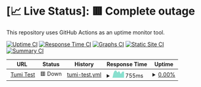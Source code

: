 # [📈 Live Status]: <!--live status--> **🟥 Complete outage**

This repository uses GitHub Actions as an uptime monitor tool.

[![Uptime CI](https://github.com/doquocvinh273/UptimeMonitoring/workflows/Uptime%20CI/badge.svg)](https://github.com/doquocvinh273/UptimeMonitoring/actions?query=workflow%3A%22Uptime+CI%22)
[![Response Time CI](https://github.com/doquocvinh273/UptimeMonitoring/workflows/Response%20Time%20CI/badge.svg)](https://github.com/doquocvinh273/UptimeMonitoring/actions?query=workflow%3A%22Response+Time+CI%22)
[![Graphs CI](https://github.com/doquocvinh273/UptimeMonitoring/workflows/Graphs%20CI/badge.svg)](https://github.com/doquocvinh273/UptimeMonitoring/actions?query=workflow%3A%22Graphs+CI%22)
[![Static Site CI](https://github.com/doquocvinh273/UptimeMonitoring/workflows/Static%20Site%20CI/badge.svg)](https://github.com/doquocvinh273/UptimeMonitoring/actions?query=workflow%3A%22Static+Site+CI%22)
[![Summary CI](https://github.com/doquocvinh273/UptimeMonitoring/workflows/Summary%20CI/badge.svg)](https://github.com/doquocvinh273/UptimeMonitoring/actions?query=workflow%3A%22Summary+CI%22)

<!--start: status pages-->
<!-- This summary is generated by Upptime (https://github.com/upptime/upptime) -->
<!-- Do not edit this manually, your changes will be overwritten -->
<!-- prettier-ignore -->
| URL | Status | History | Response Time | Uptime |
| --- | ------ | ------- | ------------- | ------ |
| <img alt="" src="https://icons.duckduckgo.com/ip3/aawq-016.dx.commercecloud.salesforce.com.ico" height="13"> [Tumi Test](https://aawq-016.dx.commercecloud.salesforce.com/s/Tumi_MY/home) | 🟥 Down | [tumi-test.yml](https://github.com/doquocvinh273/UptimeMonitoring/commits/HEAD/history/tumi-test.yml) | <details><summary><img alt="Response time graph" src="./graphs/tumi-test/response-time-week.png" height="20"> 755ms</summary><br><a href="https://doquocvinh273.github.io/UptimeMonitoring/history/tumi-test"><img alt="Response time 1656" src="https://img.shields.io/endpoint?url=https%3A%2F%2Fraw.githubusercontent.com%2Fdoquocvinh273%2FUptimeMonitoring%2FHEAD%2Fapi%2Ftumi-test%2Fresponse-time.json"></a><br><a href="https://doquocvinh273.github.io/UptimeMonitoring/history/tumi-test"><img alt="24-hour response time 787" src="https://img.shields.io/endpoint?url=https%3A%2F%2Fraw.githubusercontent.com%2Fdoquocvinh273%2FUptimeMonitoring%2FHEAD%2Fapi%2Ftumi-test%2Fresponse-time-day.json"></a><br><a href="https://doquocvinh273.github.io/UptimeMonitoring/history/tumi-test"><img alt="7-day response time 755" src="https://img.shields.io/endpoint?url=https%3A%2F%2Fraw.githubusercontent.com%2Fdoquocvinh273%2FUptimeMonitoring%2FHEAD%2Fapi%2Ftumi-test%2Fresponse-time-week.json"></a><br><a href="https://doquocvinh273.github.io/UptimeMonitoring/history/tumi-test"><img alt="30-day response time 1211" src="https://img.shields.io/endpoint?url=https%3A%2F%2Fraw.githubusercontent.com%2Fdoquocvinh273%2FUptimeMonitoring%2FHEAD%2Fapi%2Ftumi-test%2Fresponse-time-month.json"></a><br><a href="https://doquocvinh273.github.io/UptimeMonitoring/history/tumi-test"><img alt="1-year response time 1656" src="https://img.shields.io/endpoint?url=https%3A%2F%2Fraw.githubusercontent.com%2Fdoquocvinh273%2FUptimeMonitoring%2FHEAD%2Fapi%2Ftumi-test%2Fresponse-time-year.json"></a></details> | <details><summary><a href="https://doquocvinh273.github.io/UptimeMonitoring/history/tumi-test">0.00%</a></summary><a href="https://doquocvinh273.github.io/UptimeMonitoring/history/tumi-test"><img alt="All-time uptime 4.78%" src="https://img.shields.io/endpoint?url=https%3A%2F%2Fraw.githubusercontent.com%2Fdoquocvinh273%2FUptimeMonitoring%2FHEAD%2Fapi%2Ftumi-test%2Fuptime.json"></a><br><a href="https://doquocvinh273.github.io/UptimeMonitoring/history/tumi-test"><img alt="24-hour uptime 0.00%" src="https://img.shields.io/endpoint?url=https%3A%2F%2Fraw.githubusercontent.com%2Fdoquocvinh273%2FUptimeMonitoring%2FHEAD%2Fapi%2Ftumi-test%2Fuptime-day.json"></a><br><a href="https://doquocvinh273.github.io/UptimeMonitoring/history/tumi-test"><img alt="7-day uptime 0.00%" src="https://img.shields.io/endpoint?url=https%3A%2F%2Fraw.githubusercontent.com%2Fdoquocvinh273%2FUptimeMonitoring%2FHEAD%2Fapi%2Ftumi-test%2Fuptime-week.json"></a><br><a href="https://doquocvinh273.github.io/UptimeMonitoring/history/tumi-test"><img alt="30-day uptime 1.31%" src="https://img.shields.io/endpoint?url=https%3A%2F%2Fraw.githubusercontent.com%2Fdoquocvinh273%2FUptimeMonitoring%2FHEAD%2Fapi%2Ftumi-test%2Fuptime-month.json"></a><br><a href="https://doquocvinh273.github.io/UptimeMonitoring/history/tumi-test"><img alt="1-year uptime 4.78%" src="https://img.shields.io/endpoint?url=https%3A%2F%2Fraw.githubusercontent.com%2Fdoquocvinh273%2FUptimeMonitoring%2FHEAD%2Fapi%2Ftumi-test%2Fuptime-year.json"></a></details>

<!--end: status pages-->
